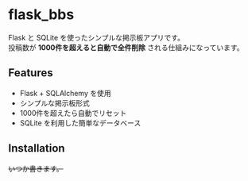 # flask_bbs

Flask と SQLite を使ったシンプルな掲示板アプリです。  
投稿数が **1000件を超えると自動で全件削除** される仕組みになっています。

## Features
- Flask + SQLAlchemy を使用
- シンプルな掲示板形式
- 1000件を超えたら自動でリセット
- SQLite を利用した簡単なデータベース

## Installation
~~いつか書きます。~~
